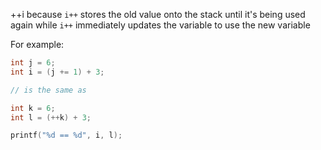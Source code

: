 ++i because `i++` stores the old value onto the stack until it's being used again while `i++` immediately updates the variable to use the new variable

For example:
```c 
int j = 6;
int i = (j += 1) + 3;

// is the same as

int k = 6;
int l = (++k) + 3;

printf("%d == %d", i, l);
```
